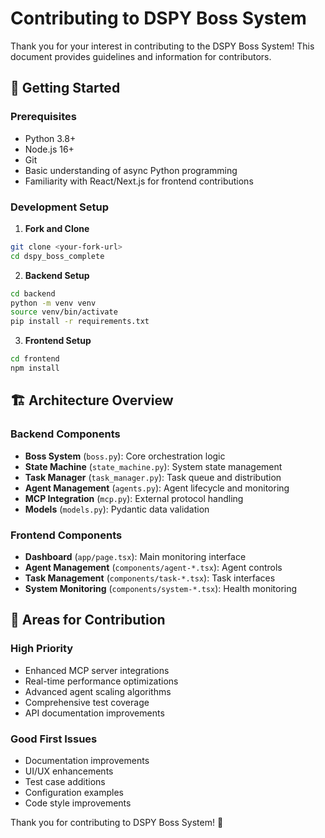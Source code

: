 
# Contributing to DSPY Boss System

Thank you for your interest in contributing to the DSPY Boss System! This document provides guidelines and information for contributors.

## 🚀 Getting Started

### Prerequisites
- Python 3.8+
- Node.js 16+
- Git
- Basic understanding of async Python programming
- Familiarity with React/Next.js for frontend contributions

### Development Setup

1. **Fork and Clone**
```bash
git clone <your-fork-url>
cd dspy_boss_complete
```

2. **Backend Setup**
```bash
cd backend
python -m venv venv
source venv/bin/activate
pip install -r requirements.txt
```

3. **Frontend Setup**
```bash
cd frontend
npm install
```

## 🏗️ Architecture Overview

### Backend Components
- **Boss System** (`boss.py`): Core orchestration logic
- **State Machine** (`state_machine.py`): System state management
- **Task Manager** (`task_manager.py`): Task queue and distribution
- **Agent Management** (`agents.py`): Agent lifecycle and monitoring
- **MCP Integration** (`mcp.py`): External protocol handling
- **Models** (`models.py`): Pydantic data validation

### Frontend Components
- **Dashboard** (`app/page.tsx`): Main monitoring interface
- **Agent Management** (`components/agent-*.tsx`): Agent controls
- **Task Management** (`components/task-*.tsx`): Task interfaces
- **System Monitoring** (`components/system-*.tsx`): Health monitoring

## 🎯 Areas for Contribution

### High Priority
- Enhanced MCP server integrations
- Real-time performance optimizations
- Advanced agent scaling algorithms
- Comprehensive test coverage
- API documentation improvements

### Good First Issues
- Documentation improvements
- UI/UX enhancements
- Test case additions
- Configuration examples
- Code style improvements

Thank you for contributing to DSPY Boss System! 🚀
